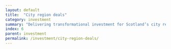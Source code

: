 ```yaml
---
layout: default
title:  "City region deals"
category: investment
summary: "Delivering transformational investment for Scotland’s city regions."
index: 6
parent: investment
permalink: /investment/city-region-deals/
---
```


